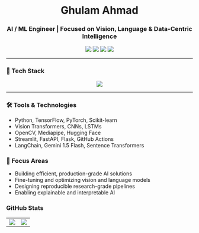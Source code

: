 <h1 align="center">Ghulam Ahmad</h1>
<h3 align="center">AI / ML Engineer | Focused on Vision, Language & Data-Centric Intelligence</h3>

<p align="center">
  <a href="mailto:ghulam.ahmad.uet@gmail.com"><img src="https://img.shields.io/badge/Email-grey?style=for-the-badge&logo=gmail"></a>
  <a href="https://www.linkedin.com/in/ghulam-ahmad-840a06249/"><img src="https://img.shields.io/badge/LinkedIn-blue?style=for-the-badge&logo=linkedin"></a>
  <a href="https://www.kaggle.com/gamysterious"><img src="https://img.shields.io/badge/Kaggle-20BEFF?style=for-the-badge&logo=kaggle&logoColor=white"></a>
  <a href="https://leetcode.com/GhulamAhmad381/"><img src="https://img.shields.io/badge/LeetCode-orange?style=for-the-badge&logo=leetcode"></a>
</p>

---
### 🔧 Tech Stack

<p align="center">
  <img src="https://skillicons.dev/icons?i=py,tensorflow,pytorch,anaconda,opencv,git,github,linux,matlab,pycharm,sklearn,vscode,mysql" />
</p>

---

### 🛠 Tools & Technologies

- Python, TensorFlow, PyTorch, Scikit-learn  
- Vision Transformers, CNNs, LSTMs  
- OpenCV, Mediapipe, Hugging Face  
- Streamlit, FastAPI, Flask, GitHub Actions  
- LangChain, Gemini 1.5 Flash, Sentence Transformers

### 🎯 Focus Areas

- Building efficient, production-grade AI solutions  
- Fine-tuning and optimizing vision and language models  
- Designing reproducible research-grade pipelines  
- Enabling explainable and interpretable AI  

### GitHub Stats
<table align="center">
    <tr>
        <td><img src="https://github-profile-summary-cards.vercel.app/api/cards/stats?username=ghulam-ahmad-1&theme=2077" /></td>
        <td><img src="https://github-profile-summary-cards.vercel.app/api/cards/repos-per-language?username=ghulam-ahmad-1&theme=2077" /></td>
    </tr>
</table>


